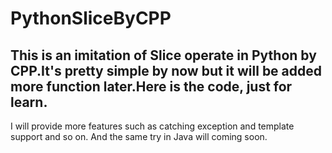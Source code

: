 # PythonSliceByCPP
This is an imitation of Slice operate in Python by CPP.It's pretty simple by now but it will be added more function later.Here is the code, just for learn. 
----------------------------
I will provide more features such as catching exception and template support and so on.
And the same try in Java will coming soon.
